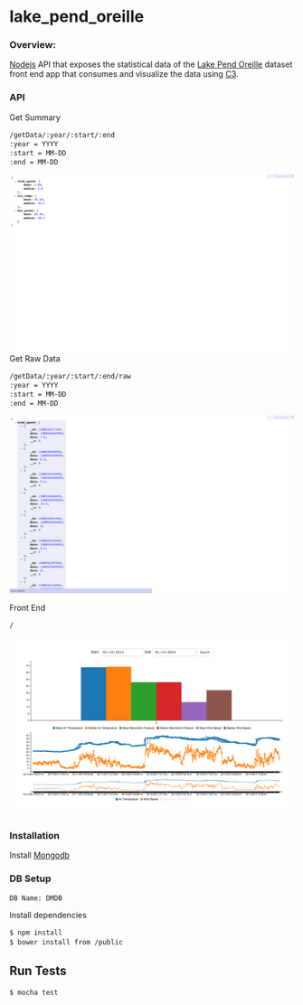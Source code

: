 # lake_pend_oreille

### Overview:
[Nodejs] API that exposes the statistical data of the [Lake Pend Oreille] dataset front end app that consumes and visualize the data using [C3].

### API

Get Summary
```
/getData/:year/:start/:end
:year = YYYY
:start = MM-DD
:end = MM-DD
```
![alt tag](https://raw.githubusercontent.com/kingjulian24/lake_pend_oreille/master/repo_img/summary.png "Summary api call")
Get Raw Data
```
/getData/:year/:start/:end/raw
:year = YYYY
:start = MM-DD
:end = MM-DD
```
![alt tag](https://raw.githubusercontent.com/kingjulian24/lake_pend_oreille/master/repo_img/raw.png "Raw api call")

Front End
```
/
```
![alt tag](https://raw.githubusercontent.com/kingjulian24/lake_pend_oreille/master/repo_img/c3_chart.png "Front end")

### Installation

Install  [Mongodb]

### DB Setup
```
DB Name: DMDB
```

Install dependencies 
```sh
$ npm install 
$ bower install from /public
```
## Run Tests
```sh
$ mocha test
```


[MongoDB]: <https://www.mongodb.org/downloads#productiong>
[LPO]: <http://lpo.dt.navy.mil/>
[Lake Pend Oreille]: <http://lpo.dt.navy.mil/> 
[processDateRange]: <https://github.com/kingjulian24/lake_pend_oreille/blob/master/stats/processDateRange.js>
[search]: <https://github.com/kingjulian24/lake_pend_oreille/blob/master/stats/search.js>
[C3]: <http://c3js.org/>
[Nodejs]: <https://nodejs.org>
